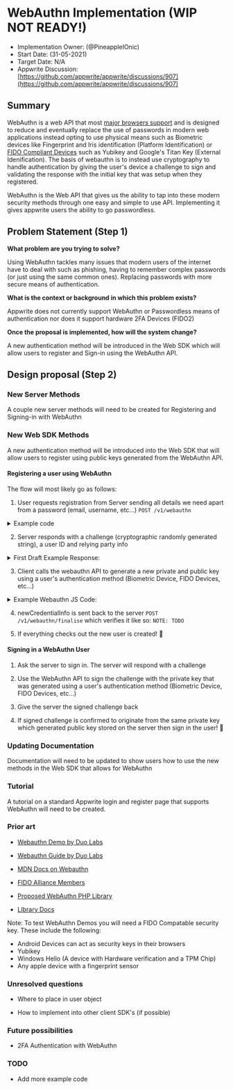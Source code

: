 #  WebAuthn Implementation (WIP NOT READY!)
- Implementation Owner: (@PineappleIOnic)
- Start Date: (31-05-2021)
- Target Date: N/A
- Appwrite Discussion: [https://github.com/appwrite/appwrite/discussions/907](https://github.com/appwrite/appwrite/discussions/907)

##  Summary

[summary]:  #summary

WebAuthn is a web API that most [major browsers support](https://caniuse.com/webauthn) and is designed to reduce and eventually replace the use of passwords in modern web applications instead opting to use physical means such as Biometric devices like Fingerprint and Iris identification (Platform Identification) or [FIDO Compliant Devices](https://fidoalliance.org/certification/fido-certified-products/) such as Yubikey and Google's Titan Key (External Idenification). The basis of webauthn is to instead use cryptography to handle authentication by giving the user's device a challenge to sign and validating the response with the initial key that was setup when they registered.

WebAuthn is the Web API that gives us the ability to tap into these modern security methods through one easy and simple to use API. Implementing it gives appwrite users the ability to go passwordless.

##  Problem Statement (Step 1)

[problem-statement]:  #problem-statement

**What problem are you trying to solve?**

Using WebAuthn tackles many issues that modern users of the internet have to deal with such as phishing, having to remember complex passwords (or just using the same common ones). Replacing passwords with more secure means of authentication.

**What is the context or background in which this problem exists?**

Appwrite does not currently support WebAuthn or Passwordless means of authentication nor does it support hardware 2FA Devices (FIDO2)

**Once the proposal is implemented, how will the system change?**

A new authentication method will be introduced in the Web SDK which will allow users to register and Sign-in using the WebAuthn API.

##  Design proposal (Step 2)

[design-proposal]:  #design-proposal

###  New Server Methods

A couple new server methods will need to be created for Registering and Signing-in with WebAuthn

###  New Web SDK Methods

A new authentication method will be introduced into the Web SDK that will allow users to register using public keys generated from the WebAuthn API.

####  Registering a user using WebAuthn

The flow will most likely go as follows:

1. User requests registration from Server sending all details we need apart from a password (email, username, etc...) `POST /v1/webauthn`

<details>
<summary>Example code</summary>

```js
App::post('/v1/webauthn')
    ->param('email', '', new Email(), 'Email Address', false)
    ->param('name', '', new Text(128), 'Username', false)
    ->inject('request')
    ->inject('response')
    ->action(function ($email, $name, $request, $response) {
        $challenge = base64_encode(random_bytes(40)); // Generate a challenge

        // Generate a Relying Party Entity
        // {
        //    'id': 'localhost:8080' // ID is the Origin Domain.
        //    'displayName': 'Appwrite Auth Demo' // This name is displayed to the user during authentication.
        // }
        
        $rpEntity = new PublicKeyCredentialRpEntity(
            'Appwrite Auth Demo', //Name
            'localhost:8080', //ID
            null //Icon Optional. Base64 PNG
        );

        // Generate a User Entity
        // {
        //    'id': 'FZtJm7I9NR9iQcIyTwGEVAkMNQ62M7MlCDcraQ3y' // Base64 encoded random bytes. Generated earlier.
        //    'name': 'test@gmail.com', // Email
        //    'displayName': 'Username' // Username. Displayed on auth
        // }

        // User Entity
        $userEntity = new PublicKeyCredentialUserEntity(
            $email, //Name
            'FZtJm7I9NR9iQcIyTwGEVAkMNQ62M7MlCDcraQ3y', //ID
            $name, //Display name
            null //Icon Optional. Base64 PNG
        );

        $sessionStore = new userEntry();

        $sessionStore->challenge = $challenge;
        $sessionStore->userEntity = $userEntity;

        $sessions[] = $sessionStore;

        $response->json(['challenge' => $challenge, 'userIdentity' => $userEntity, 'rp' => $rpEntity]);
    });
```

</details>

2. Server responds with a challenge (cryptographic randomly generated string), a user ID and relying party info

<details>
<summary>First Draft Example Response:</summary>
<br />

```json
{
    "challenge": "vSuzSbqukOYHefWRhn61BJDaXWFWphpgBIoz/I1E0x+CLK8nI+2bHA==",  // NOTE: Will be converted to Uint8Array by Client SDK
    "userIdentity": {
        "name": "test@gmail.com",
        "id": "FZtJm7I9NR9iQcIyTwGEVAkMNQ62M7MlCDcraQ3y", // NOTE: Will be converted to Uint8Array by Client SDK
        "displayName": "Username"
    },
    "rp": {
        "name": "Appwrite Auth Demo",
        "id": "localhost:8080"
    }
}
```
</details>

3. Client calls the webauthn API to generate a new private and public key using a user's authentication method (Biometric Device, FIDO Devices, etc...)

<details>
<summary>Example Webauthn JS Code:</summary>
<br>

```js
const publicKey = {
    attestation: "none",
    challenge: _base64ToArrayBuffer(response.challenge), // NOTE: The type needs to be Uint8Array. Hence the function (needs to be written ourselves.)
    rp: firstStageResponse.rp,
    timeout: 60000, // 1 Minute in seconds
    user: {
      name: response.userIdentity.name,
      id: _base64ToArrayBuffer(response.userIdentity.id),
      displayName: response.userIdentity.displayName
    },
    pubKeyCredParams: [{
        type: "public-key",
        alg: -7
    }],
}

navigator.credentials.create({
        publicKey
    })
    .then(function(newCredentialInfo) {
        // send attestation response and client extensions
        // to the server to proceed with the registration
        // of the credential

        // newCredentialInfo stores something like:
        // {
        //   "id": "X9FrwMfmzj...",
        //   "response": {
        //     "attestationObject": "o2NmbXRoZmlk...",  // Authenticator Data
        //     "clientDataJSON": "eyJjaGFsbGVuZ..." // 
        //   },
        //   "clientExtensionResults": {}
        // }
        //
        //
    }).catch(function(err) {
        console.error(err);
    });
```

</details>


4. newCredentialInfo is sent back to the server `POST /v1/webauthn/finalise` which verifies it like so:
`NOTE: TODO`

6. If everything checks out the new user is created! 🥳

####  Signing in a WebAuthn User
1. Ask the server to sign in. The server will respond with a challenge

2. Use the WebAuthn API to sign the challenge with the private key that was generated using a user's authentication method (Biometric Device, FIDO Devices, etc...)

3. Give the server the signed challenge back

4. If signed challenge is confirmed to originate from the same private key which generated public key stored on the server then sign in the user! 🥳

###  Updating Documentation
Documentation will need to be updated to show users how to use the new methods in the Web SDK that allows for WebAuthn

###  Tutorial

A tutorial on a standard Appwrite login and register page that supports WebAuthn will need to be created.

###  Prior art

[prior-art]:  #prior-art

-  [Webauthn Demo by Duo Labs](https://webauthn.io/)

-  [Webauthn Guide by Duo Labs](https://webauthn.guide/)

-  [MDN Docs on Webauthn](https://developer.mozilla.org/en-US/docs/Web/API/Web_Authentication_API)

-  [FIDO Alliance Members](https://fidoalliance.org/members/)

- [Proposed WebAuthn PHP Library](https://github.com/web-auth/webauthn-framework)
- [LIbrary Docs](https://webauthn-doc.spomky-labs.com/)

Note: To test WebAuthn Demos you will need a FIDO Compatable security key. These include the following:
 - Android Devices can act as security keys in their browsers
 - Yubikey
 - Windows Hello (A device with Hardware verification and a TPM Chip)
 - Any apple device with a fingerprint sensor

###  Unresolved questions

[unresolved-questions]:  #unresolved-questions

- Where to place in user object

- How to implement into other client SDK's (if possible)
  
###  Future possibilities

[future-possibilities]:  #future-possibilities

- 2FA Authentication with WebAuthn

### TODO
 - Add more example code
